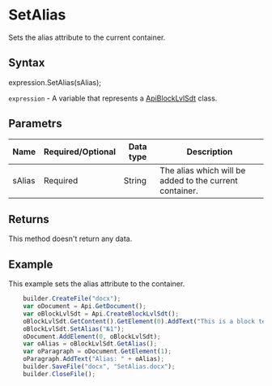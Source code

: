 # SetAlias

Sets the alias attribute to the current container.

## Syntax

expression.SetAlias(sAlias);

`expression` - A variable that represents a [ApiBlockLvlSdt](../ApiBlockLvlSdt.md) class.

## Parametrs

| **Name** | **Required/Optional** | **Data type** | **Description** |
| ------------- | ------------- | ------------- | ------------- |
| sAlias | Required | String | The alias which will be added to the current container. |

## Returns

This method doesn't return any data.

## Example

This example sets the alias attribute to the container.

```javascript
	builder.CreateFile("docx");
	var oDocument = Api.GetDocument();
	var oBlockLvlSdt = Api.CreateBlockLvlSdt();
	oBlockLvlSdt.GetContent().GetElement(0).AddText("This is a block text content control with alias '№1'.");
	oBlockLvlSdt.SetAlias("№1");
	oDocument.AddElement(0, oBlockLvlSdt);
	var oAlias = oBlockLvlSdt.GetAlias();
	var oParagraph = oDocument.GetElement(1);
	oParagraph.AddText("Alias: " + oAlias);
	builder.SaveFile("docx", "SetAlias.docx");
	builder.CloseFile();
```